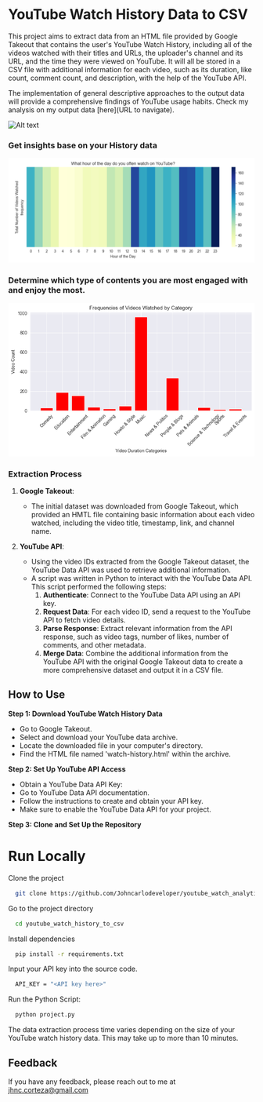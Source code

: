 
# YouTube Watch History Data to CSV

This project aims to extract data from an HTML file provided by Google Takeout that contains the user's YouTube Watch History, including all of the videos watched with their titles and URLs, the uploader's channel and its URL, and the time they were viewed on YouTube. It will all be stored in a CSV file with additional information for each video, such as its duration, like count, comment count, and description, with the help of the YouTube API. 

The implementation of general descriptive approaches to the output data will provide a comprehensive findings of YouTube usage habits. Check my analysis on my output data [here](URL to navigate).

![Alt text](https://github.com/Johncarlodeveloper/YouTube-Watch-History-Data-to-CSV-file/blob/main/demo_output.gif)


### Get insights base on your History data

![alt text](https://github.com/Johncarlodeveloper/YouTube-Watch-History-Data-to-CSV-file/blob/main/image.png)

### Determine which type of contents you are most engaged with and enjoy the most.

![alt text](https://github.com/Johncarlodeveloper/YouTube-Watch-History-Data-to-CSV-file/blob/main/download%20(3).png)



### Extraction Process

1. **Google Takeout**:
    - The initial dataset was downloaded from Google Takeout, which provided an HMTL file containing basic information about each video watched, including the video title, timestamp, link, and channel name.

2. **YouTube API**:
    - Using the video IDs extracted from the Google Takeout dataset, the YouTube Data API was used to retrieve additional information. 
    - A script was written in Python to interact with the YouTube Data API. This script performed the following steps:
        1. **Authenticate**: Connect to the YouTube Data API using an API key.
        2. **Request Data**: For each video ID, send a request to the YouTube API to fetch video details.
        3. **Parse Response**: Extract relevant information from the API response, such as video tags, number of likes, number of comments, and other metadata.
        4. **Merge Data**: Combine the additional information from the YouTube API with the original Google Takeout data to create a more comprehensive dataset and output it in a CSV file.

## How to Use

**Step 1: Download YouTube Watch History Data**
- Go to Google Takeout.
- Select and download your YouTube data archive.
- Locate the downloaded file in your computer's directory.
- Find the HTML file named 'watch-history.html' within the archive.

**Step 2: Set Up YouTube API Access**
- Obtain a YouTube Data API Key:
- Go to YouTube Data API documentation.
- Follow the instructions to create and obtain your API key.
- Make sure to enable the YouTube Data API for your project.

**Step 3: Clone and Set Up the Repository**

# Run Locally

Clone the project

```bash
  git clone https://github.com/Johncarlodeveloper/youtube_watch_analytics
```

Go to the project directory

```bash
  cd youtube_watch_history_to_csv
```

Install dependencies

```bash
  pip install -r requirements.txt
```

Input your API key into the source code.

```bash
  API_KEY = "<API key here>"
```

Run the Python Script:

```bash
  python project.py
```

The data extraction process time varies depending on the size of your YouTube watch history data. This may take up to more than 10 minutes.


## Feedback

If you have any feedback, please reach out to me at jhnc.corteza@gmail.com


